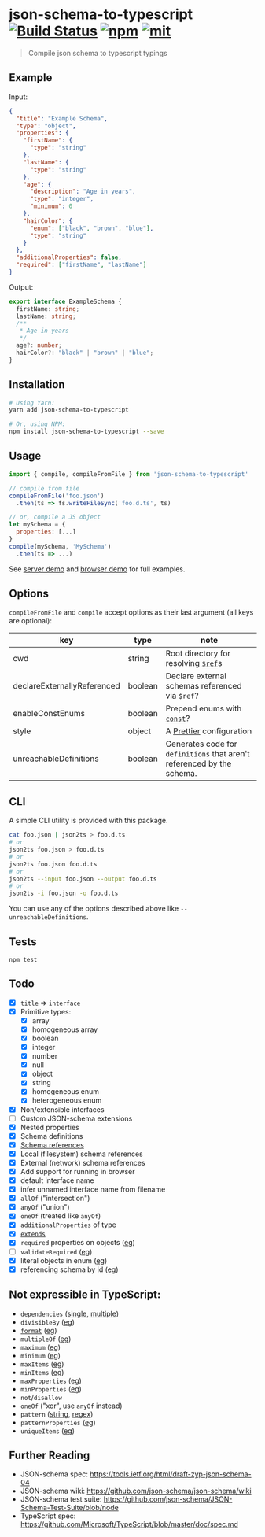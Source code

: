 # json-schema-to-typescript [![Build Status][build]](https://circleci.com/gh/bcherny/json-schema-to-typescript) [![npm]](https://www.npmjs.com/package/json-schema-to-typescript) [![mit]](https://opensource.org/licenses/MIT)

[build]: https://img.shields.io/circleci/project/bcherny/json-schema-to-typescript.svg?branch=master&style=flat-square
[npm]: https://img.shields.io/npm/v/json-schema-to-typescript.svg?style=flat-square
[mit]: https://img.shields.io/npm/l/json-schema-to-typescript.svg?style=flat-square

> Compile json schema to typescript typings

## Example

Input:
```json
{
  "title": "Example Schema",
  "type": "object",
  "properties": {
    "firstName": {
      "type": "string"
    },
    "lastName": {
      "type": "string"
    },
    "age": {
      "description": "Age in years",
      "type": "integer",
      "minimum": 0
    },
    "hairColor": {
      "enum": ["black", "brown", "blue"],
      "type": "string"
    }
  },
  "additionalProperties": false,
  "required": ["firstName", "lastName"]
}
```

Output:
```ts
export interface ExampleSchema {
  firstName: string;
  lastName: string;
  /**
   * Age in years
   */
  age?: number;
  hairColor?: "black" | "brown" | "blue";
}
```

## Installation

```sh
# Using Yarn:
yarn add json-schema-to-typescript

# Or, using NPM:
npm install json-schema-to-typescript --save
```

## Usage

```js
import { compile, compileFromFile } from 'json-schema-to-typescript'

// compile from file
compileFromFile('foo.json')
  .then(ts => fs.writeFileSync('foo.d.ts', ts)

// or, compile a JS object
let mySchema = {
  properties: [...]
}
compile(mySchema, 'MySchema')
  .then(ts => ...)
```

See [server demo](example) and [browser demo](https://github.com/bcherny/json-schema-to-typescript-browser) for full examples.

## Options

`compileFromFile` and `compile` accept options as their last argument (all keys are optional):

| key       | type        | note               |
|-----------|-------------|--------------------|
| cwd       | string      | Root directory for resolving [`$ref`](https://tools.ietf.org/id/draft-pbryan-zyp-json-ref-03.html)s |
| declareExternallyReferenced | boolean | Declare external schemas referenced via `$ref`? |
| enableConstEnums | boolean | Prepend enums with [`const`](https://www.typescriptlang.org/docs/handbook/enums.html#computed-and-constant-members)? |
| style | object | A [Prettier](https://prettier.io/docs/en/options.html) configuration |
| unreachableDefinitions | boolean | Generates code for `definitions` that aren't referenced by the schema. |

## CLI

A simple CLI utility is provided with this package.

```sh
cat foo.json | json2ts > foo.d.ts
# or
json2ts foo.json > foo.d.ts
# or
json2ts foo.json foo.d.ts
# or
json2ts --input foo.json --output foo.d.ts
# or
json2ts -i foo.json -o foo.d.ts
```

You can use any of the options described above like `--unreachableDefinitions`. 

## Tests

`npm test`

## Todo

- [x] `title` => `interface`
- [x] Primitive types:
  - [x] array
  - [x] homogeneous array
  - [x] boolean
  - [x] integer
  - [x] number
  - [x] null
  - [x] object
  - [x] string
  - [x] homogeneous enum
  - [x] heterogeneous enum
- [x] Non/extensible interfaces
- [ ] Custom JSON-schema extensions
- [x] Nested properties
- [x] Schema definitions
- [x] [Schema references](http://json-schema.org/latest/json-schema-core.html#rfc.section.7.2.2)
- [x] Local (filesystem) schema references
- [x] External (network) schema references
- [x] Add support for running in browser
- [x] default interface name
- [x] infer unnamed interface name from filename
- [x] `allOf` ("intersection")
- [x] `anyOf` ("union")
- [x] `oneOf` (treated like `anyOf`)
- [x] `additionalProperties` of type
- [x] [`extends`](https://github.com/json-schema/json-schema/wiki/Extends)
- [x] `required` properties on objects ([eg](https://github.com/tdegrunt/jsonschema/blob/67c0e27ce9542efde0bf43dc1b2a95dd87df43c3/examples/all.js#L130))
- [ ] `validateRequired` ([eg](https://github.com/tdegrunt/jsonschema/blob/67c0e27ce9542efde0bf43dc1b2a95dd87df43c3/examples/all.js#L124))
- [x] literal objects in enum ([eg](https://github.com/tdegrunt/jsonschema/blob/67c0e27ce9542efde0bf43dc1b2a95dd87df43c3/examples/all.js#L236))
- [x] referencing schema by id ([eg](https://github.com/tdegrunt/jsonschema/blob/67c0e27ce9542efde0bf43dc1b2a95dd87df43c3/examples/all.js#L331))

## Not expressible in TypeScript:

- `dependencies` ([single](https://github.com/tdegrunt/jsonschema/blob/67c0e27ce9542efde0bf43dc1b2a95dd87df43c3/examples/all.js#L261), [multiple](https://github.com/tdegrunt/jsonschema/blob/67c0e27ce9542efde0bf43dc1b2a95dd87df43c3/examples/all.js#L282))
- `divisibleBy` ([eg](https://github.com/tdegrunt/jsonschema/blob/67c0e27ce9542efde0bf43dc1b2a95dd87df43c3/examples/all.js#L185))
- [`format`](https://github.com/json-schema/json-schema/wiki/Format) ([eg](https://github.com/tdegrunt/jsonschema/blob/67c0e27ce9542efde0bf43dc1b2a95dd87df43c3/examples/all.js#L209))
- `multipleOf` ([eg](https://github.com/tdegrunt/jsonschema/blob/67c0e27ce9542efde0bf43dc1b2a95dd87df43c3/examples/all.js#L186))
- `maximum` ([eg](https://github.com/tdegrunt/jsonschema/blob/67c0e27ce9542efde0bf43dc1b2a95dd87df43c3/examples/all.js#L183))
- `minimum` ([eg](https://github.com/tdegrunt/jsonschema/blob/67c0e27ce9542efde0bf43dc1b2a95dd87df43c3/examples/all.js#L182))
- `maxItems` ([eg](https://github.com/tdegrunt/jsonschema/blob/67c0e27ce9542efde0bf43dc1b2a95dd87df43c3/examples/all.js#L166))
- `minItems` ([eg](https://github.com/tdegrunt/jsonschema/blob/67c0e27ce9542efde0bf43dc1b2a95dd87df43c3/examples/all.js#L165))
- `maxProperties` ([eg](https://github.com/tdegrunt/jsonschema/blob/67c0e27ce9542efde0bf43dc1b2a95dd87df43c3/examples/all.js#L113))
- `minProperties` ([eg](https://github.com/tdegrunt/jsonschema/blob/67c0e27ce9542efde0bf43dc1b2a95dd87df43c3/examples/all.js#L112))
- `not`/`disallow`
- `oneOf` ("xor", use `anyOf` instead)
- `pattern` ([string](https://github.com/tdegrunt/jsonschema/blob/67c0e27ce9542efde0bf43dc1b2a95dd87df43c3/examples/all.js#L203), [regex](https://github.com/tdegrunt/jsonschema/blob/67c0e27ce9542efde0bf43dc1b2a95dd87df43c3/examples/all.js#L207))
- `patternProperties` ([eg](https://github.com/tdegrunt/jsonschema/blob/67c0e27ce9542efde0bf43dc1b2a95dd87df43c3/examples/all.js#L97))
- `uniqueItems` ([eg](https://github.com/tdegrunt/jsonschema/blob/67c0e27ce9542efde0bf43dc1b2a95dd87df43c3/examples/all.js#L172))

## Further Reading

- JSON-schema spec: https://tools.ietf.org/html/draft-zyp-json-schema-04
- JSON-schema wiki: https://github.com/json-schema/json-schema/wiki
- JSON-schema test suite: https://github.com/json-schema/JSON-Schema-Test-Suite/blob/node
- TypeScript spec: https://github.com/Microsoft/TypeScript/blob/master/doc/spec.md

